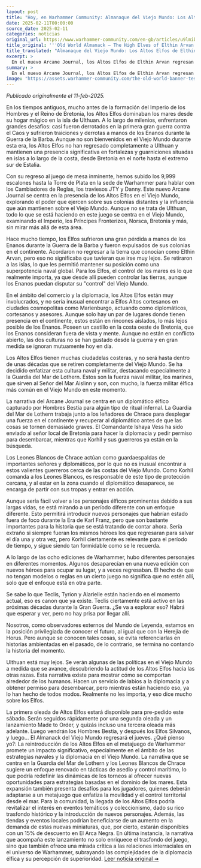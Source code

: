 ```yaml
---
layout: post
title: "Hoy, en Warhammer Community: Almanaque del Viejo Mundo: Los Altos Elfos de Elthin Arvan - Comunidad Warhammer"
date: 2025-02-11T00:00:00
source_date: 2025-02-11
categories: noticias
original_url: https://www.warhammer-community.com/en-gb/articles/u9lmibri/old-world-almanack-the-high-elves-of-elthin-arvan/
title_original: '''Old World Almanack – The High Elves of Elthin Arvan - Warhammer Community'''
title_translated: "Almanaque del Viejo Mundo: Los Altos Elfos de Elthin Arvan - Comunidad Warhammer"
excerpt: >
  En el nuevo Arcane Journal, los Altos Elfos de Elthin Arvan regresan al centro de atención en The Old World. Aunque su presencia en el continente es limitada, su dominio naval sigue siendo indiscutible, con fortificaciones costeras que aseguran su influencia. Este número explora su papel en el comercio y la diplomacia, y narra una emocionante misión de rescate liderada por la Guardia del Mar de Lothern y los valientes Leones Blancos de Chrace. Con nuevos personajes y una narrativa fresca, este libro promete sumergir a los fanáticos en la rica historia y estrategia de los Altos Elfos.
summary: >
  En el nuevo Arcane Journal, los Altos Elfos de Elthin Arvan regresan al centro de atención en The Old World. Aunque su presencia en el continente es limitada, su dominio naval sigue siendo indiscutible, con fortificaciones costeras que aseguran su influencia. Este número explora su papel en el comercio y la diplomacia, y narra una emocionante misión de rescate liderada por la Guardia del Mar de Lothern y los valientes Leones Blancos de Chrace. Con nuevos personajes y una narrativa fresca, este libro promete sumergir a los fanáticos en la rica historia y estrategia de los Altos Elfos.
image: "https://assets.warhammer-community.com/the-old-world-banner-test.jpg"
---
```


*Publicado originalmente el 11-feb-2025.*

En los tiempos antiguos, mucho antes de la formación del Imperio de los Hombres y el Reino de Bretonia, los Altos Elfos dominaban los mares desde su hogar mágico en la isla de Ulthuan. A lo largo de milenios, enfrentaron grandes desafíos: casi fueron derrotados en la primera gran guerra contra el Caos y sufrieron traiciones y derrotas a manos de los Enanos durante la Guerra de la Barba. Aunque no son bienvenidos en el Viejo Mundo durante esta era, los Altos Elfos no han regresado completamente a Ulthuan y mantienen una presencia significativa en fortalezas y guarniciones situadas en islas a lo largo de la costa, desde Bretonia en el norte hasta el extremo sur de Estalia.

Con su regreso al juego de mesa inminente, hemos subido los 9,999 escalones hasta la Torre de Plata en la sede de Warhammer para hablar con los Cambiadores de Reglas, los traviesos JTY y Danny. Este nuevo Arcane Journal se centra en la presencia de los Altos Elfos en el Viejo Mundo, explorando el poder que ejercen sobre sus colonias distantes y la influencia que aún mantienen sobre el Viejo Mundo. Aunque no se trata de Ulthuan, todo lo que se está haciendo en este juego se centra en el Viejo Mundo, examinando el Imperio, los Príncipes Fronterizos, Norsca, Bretonia y más, sin mirar más allá de esta área.

Hace mucho tiempo, los Elfos sufrieron una gran pérdida a manos de los Enanos durante la Guerra de la Barba y fueron expulsados de sus colonias en el continente. Acordaron no regresar a la tierra que conocían como Elthin Arvan, pero eso no significaba que tuvieran que irse muy lejos. Se retiraron a las islas, lo que les permitió mantener su posición como una superpotencia naval global. Para los Elfos, el control de los mares es lo que realmente importa, ya que desde allí pueden controlar las tierras, aunque los Enanos puedan disputar su "control" del Viejo Mundo.

En el ámbito del comercio y la diplomacia, los Altos Elfos están muy involucrados, y no sería inusual encontrar a Elfos Altos cortesanos en ciudades cosmopolitas como Marienburgo, actuando como diplomáticos, cortesanos y asesores. Aunque solo hay un par de lugares donde tienen presencia en el continente, estos están en rincones aislados, lo más lejos posible de los Enanos. Poseen un castillo en la costa oeste de Bretonia, que los Enanos consideran fuera de vista y mente. Aunque no están en conflicto abierto, las dos culturas no se han gustado desde la guerra y en gran medida se ignoran mutuamente hoy en día.

Los Altos Elfos tienen muchas ciudadelas costeras, y no será hasta dentro de unas décadas que se retiren completamente del Viejo Mundo. Se ha decidido enfatizar esta cultura naval y militar, destacando especialmente a la Guardia del Mar de Lothern. Estos son la fuerza naval militar, los marines, que sirven al Señor del Mar Aislinn y son, con mucho, la fuerza militar élfica más común en el Viejo Mundo en este momento.

La narrativa del Arcane Journal se centra en un diplomático élfico capturado por Hombres Bestia para algún tipo de ritual infernal. La Guardia del Mar de Lothern trabaja junto a los leñadores de Chrace para desplegar una fuerza en el continente y recuperar al diplomático antes de que las cosas se tornen demasiado graves. El Comandante Ishaya Vess ha sido enviado al señor local de Bretonia para hacer la diplomacia y pedir permiso para desembarcar, mientras que Korhil y sus guerreros ya están en la búsqueda.

Los Leones Blancos de Chrace actúan como guardaespaldas de importantes señores y diplomáticos, por lo que no es inusual encontrar a estos valientes guerreros cerca de las costas del Viejo Mundo. Como Korhil comanda a los Leones Blancos, es responsable de este tipo de protección cercana, y al estar en la zona cuando el diplomático desaparece, se encarga de partir con sus tropas y entrar en acción.

Aunque sería fácil volver a los personajes élficos prominentes debido a sus largas vidas, se está mirando a un período diferente con un enfoque diferente. Esto permitirá introducir nuevos personajes que habrían estado fuera de foco durante la Era de Karl Franz, pero que son bastante importantes para la historia que se está tratando de contar ahora. Sería extraño si siempre fueran los mismos héroes los que regresaran para salvar el día una y otra vez, pero Korhil ciertamente es relevante para el período de tiempo, y sigue siendo tan formidable como se le recuerda.

A lo largo de las ocho ediciones de Warhammer, hubo diferentes personajes en diferentes momentos. Algunos desaparecían en una nueva edición con nuevos héroes para ocupar su lugar, y a veces regresaban. El hecho de que no tengan modelos o reglas en un cierto juego no significa que no estén allí, solo que el enfoque está en otra parte.

Se sabe lo que Teclis, Tyrion y Alarielle están haciendo en el momento actual, eso es canon que ya existe. Teclis ciertamente está activo en las próximas décadas durante la Gran Guerra. ¿Se va a explorar eso? Habrá que esperar y ver, pero no hay prisa por llegar allí.

Nosotros, como observadores externos del Mundo de Leyenda, estamos en la posición privilegiada de conocer el futuro, al igual que con la Herejía de Horus. Pero aunque se conocen tales cosas, se evita referenciarlas en historias ambientadas en el pasado, de lo contrario, se termina no contando la historia del momento.

Ulthuan está muy lejos. Se verán algunas de las políticas en el Viejo Mundo a medida que se avance, descubriendo la actitud de los Altos Elfos hacia las otras razas. Esta narrativa existe para mostrar cómo se comportan alrededor de los humanos. Hacen un servicio de labios a la diplomacia y a obtener permiso para desembarcar, pero mientras están haciendo eso, ya lo han hecho de todos modos. Realmente no les importa, y eso dice mucho sobre los Elfos.

La primera oleada de Altos Elfos estará disponible para pre-pedido este sábado. Serán seguidos rápidamente por una segunda oleada y un lanzamiento Made to Order, y quizás incluso una tercera oleada más adelante. Luego vendrán los Hombres Bestia, y después los Elfos Silvanos, y luego… El Almanack del Viejo Mundo regresará el jueves.
¿Qué pienso yo?: La reintroducción de los Altos Elfos en el metajuego de Warhammer promete un impacto significativo, especialmente en el ámbito de las estrategias navales y la diplomacia en el Viejo Mundo. La narrativa que se centra en la Guardia del Mar de Lothern y los Leones Blancos de Chrace sugiere un enfoque renovado en tácticas de asedio y control marítimo, lo que podría redefinir las dinámicas de los torneos al ofrecer nuevas oportunidades para estrategias basadas en el dominio de los mares. Esta expansión también presenta desafíos para los jugadores, quienes deberán adaptarse a un metajuego que enfatiza la movilidad y el control territorial desde el mar. Para la comunidad, la llegada de los Altos Elfos podría revitalizar el interés en eventos temáticos y coleccionismo, dado su rico trasfondo histórico y la introducción de nuevos personajes. Además, las tiendas y eventos locales podrían beneficiarse de un aumento en la demanda de estas nuevas miniaturas, que, por cierto, estarán disponibles con un 15% de descuento en El Arca Negra. En última instancia, la narrativa que acompaña este lanzamiento no solo enriquece el trasfondo del juego, sino que también ofrece una mirada crítica a las relaciones interraciales en el universo de Warhammer, subrayando las complejidades de la diplomacia élfica y su percepción de superioridad.
[Leer noticia original ➜](https://www.warhammer-community.com/en-gb/articles/u9lmibri/old-world-almanack-the-high-elves-of-elthin-arvan/)
